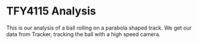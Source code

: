 # TFY4115 Analysis

This is our analysis of a ball rolling on a parabola shaped track. We get our data from Tracker, tracking the ball with a high speed camera.
